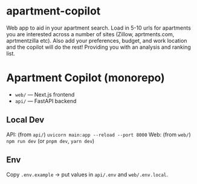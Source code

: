 # apartment-copilot
Web app to aid in your apartment search. Load in 5-10 urls for apartments you are interested across a number of sites (Zillow, aprtments.com, aprtmentzilla etc). Also add your preferences, budget, and work location and the copilot will do the rest! Providing you with an analysis and ranking list.
# Apartment Copilot (monorepo)
- `web/` — Next.js frontend
- `api/` — FastAPI backend

## Local Dev
API:  (from `api/`) `uvicorn main:app --reload --port 8000`
Web:  (from `web/`) `npm run dev` (or `pnpm dev`, `yarn dev`)

## Env
Copy `.env.example` → put values in `api/.env` and `web/.env.local`.